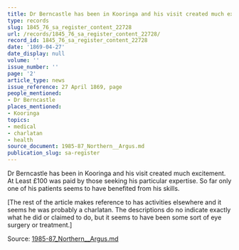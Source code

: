 ```yaml
---
title: Dr Berncastle has been in Kooringa and his visit created much excitement.
type: records
slug: 1845_76_sa_register_content_22728
url: /records/1845_76_sa_register_content_22728/
record_id: 1845_76_sa_register_content_22728
date: '1869-04-27'
date_display: null
volume: ''
issue_number: ''
page: '2'
article_type: news
issue_reference: 27 April 1869, page
people_mentioned:
- Dr Berncastle
places_mentioned:
- Kooringa
topics:
- medical
- charlatan
- health
source_document: 1985-87_Northern__Argus.md
publication_slug: sa-register
---
```


Dr Berncastle has been in Kooringa and his visit created much excitement.  At Least £100 was paid by those seeking his particular expertise.  So far only one of his patients seems to have benefited from his skills.

[The rest of the article makes reference to has activities elsewhere and it seems he was probably a charlatan.  The descriptions do no indicate exactly what he did or claimed to do, but it seems to have been some sort of eye surgery or treatment.]

Source: [1985-87_Northern__Argus.md](/downloads/markdown/1985-87_Northern__Argus.md)

